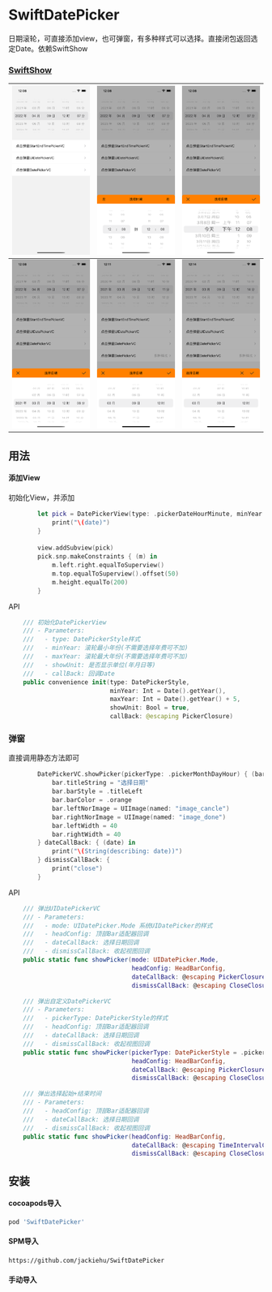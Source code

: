 # SwiftDatePicker
日期滚轮，可直接添加view，也可弹窗，有多种样式可以选择。直接闭包返回选定Date。依赖SwiftShow

### [SwiftShow](https://github.com/jackiehu/SwiftShow)

| ![](1.png) | ![](2.png) | ![](3.png) |
| ---------- | ---------- | ---------- |
| ![](4.png) | ![](5.png) | ![](6.png) |

## 用法

#### 添加View

初始化View，并添加

```swift
        let pick = DatePickerView(type: .pickerDateHourMinute, minYear: 1999, maxYear: 2030) { (date) in
            print("\(date)")
        }

        view.addSubview(pick)
        pick.snp.makeConstraints { (m) in
            m.left.right.equalToSuperview()
            m.top.equalToSuperview().offset(50)
            m.height.equalTo(200)
        }
```

API

```swift
    /// 初始化DatePickerView
    /// - Parameters:
    ///   - type: DatePickerStyle样式
    ///   - minYear: 滚轮最小年份(不需要选择年费可不加)
    ///   - maxYear: 滚轮最大年份(不需要选择年费可不加)
    ///   - showUnit: 是否显示单位(年月日等)
    ///   - callBack: 回调Date
    public convenience init(type: DatePickerStyle,
                            minYear: Int = Date().getYear(),
                            maxYear: Int = Date().getYear() + 5,
                            showUnit: Bool = true,
                            callBack: @escaping PickerClosure)
```



### 弹窗

直接调用静态方法即可

```swift
        DatePickerVC.showPicker(pickerType: .pickerMonthDayHour) { (bar) in
            bar.titleString = "选择日期"
            bar.barStyle = .titleLeft
            bar.barColor = .orange
            bar.leftNorImage = UIImage(named: "image_cancle")
            bar.rightNorImage = UIImage(named: "image_done")
            bar.leftWidth = 40
            bar.rightWidth = 40
        } dateCallBack: { (date) in
            print("\(String(describing: date))")
        } dismissCallBack: {
            print("close")
        }
```

API

```swift
    /// 弹出UIDatePickerVC
    /// - Parameters:
    ///   - mode: UIDatePicker.Mode 系统UIDatePicker的样式
    ///   - headConfig: 顶部Bar适配器回调
    ///   - dateCallBack: 选择日期回调
    ///   - dismissCallBack: 收起视图回调
    public static func showPicker(mode: UIDatePicker.Mode,
                                  headConfig: HeadBarConfig,
                                  dateCallBack: @escaping PickerClosure,
                                  dismissCallBack: @escaping CloseClosure)
```

```swift
    /// 弹出自定义DatePickerVC
    /// - Parameters:
    ///   - pickerType: DatePickerStyle的样式
    ///   - headConfig: 顶部Bar适配器回调
    ///   - dateCallBack: 选择日期回调
    ///   - dismissCallBack: 收起视图回调
    public static func showPicker(pickerType: DatePickerStyle = .pickerDate,
                                  headConfig: HeadBarConfig,
                                  dateCallBack: @escaping PickerClosure,
                                  dismissCallBack: @escaping CloseClosure)
```

```swift
    /// 弹出选择起始+结束时间
    /// - Parameters:
    ///   - headConfig: 顶部Bar适配器回调
    ///   - dateCallBack: 选择日期回调
    ///   - dismissCallBack: 收起视图回调
    public static func showPicker(headConfig: HeadBarConfig,
                                  dateCallBack: @escaping TimeIntervalClosure,
                                  dismissCallBack: @escaping CloseClosure)
```



## 安装

#### cocoapods导入

```ruby
pod 'SwiftDatePicker'
```

#### SPM导入

`https://github.com/jackiehu/SwiftDatePicker`

#### 手动导入